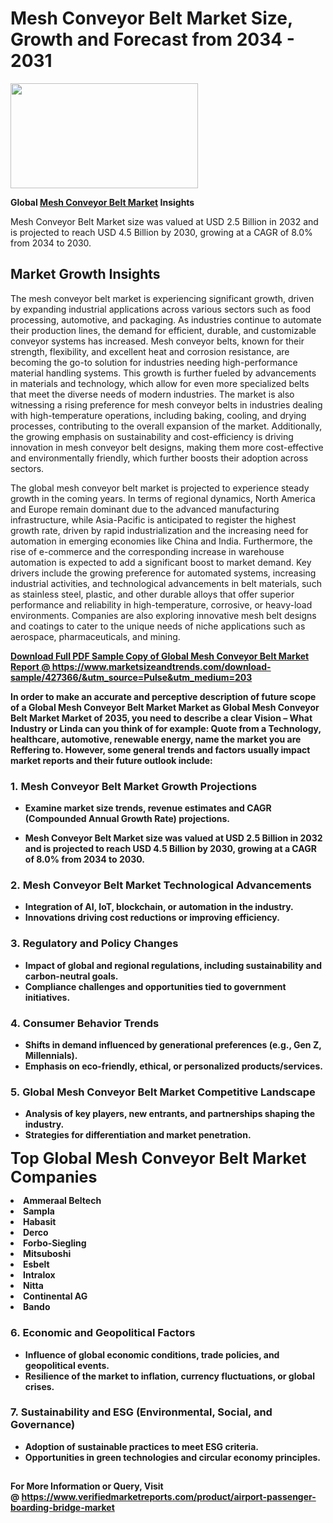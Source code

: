 <H1>Mesh Conveyor Belt Market Size, Growth and Forecast from 2034 - 2031</H1><img class="aligncenter size-medium wp-image-584254" src="https://thirdeyenews.in/wp-content/uploads/2034/09/Global-Market-Research-300x168.jpeg" alt="" width="300" height="168" /><p><strong>Global&nbsp;<a href="https://www.marketsizeandtrends.com/download-sample/427366/&amp;utm_source=Pulse&amp;utm_medium=203">Mesh Conveyor Belt Market</a> Insights</strong></p><p>Mesh Conveyor Belt Market size was valued at USD 2.5 Billion in 2032 and is projected to reach USD 4.5 Billion by 2030, growing at a CAGR of 8.0% from 2034 to 2030.</p><p><h2>Market Growth Insights</h2> <p>The mesh conveyor belt market is experiencing significant growth, driven by expanding industrial applications across various sectors such as food processing, automotive, and packaging. As industries continue to automate their production lines, the demand for efficient, durable, and customizable conveyor systems has increased. Mesh conveyor belts, known for their strength, flexibility, and excellent heat and corrosion resistance, are becoming the go-to solution for industries needing high-performance material handling systems. This growth is further fueled by advancements in materials and technology, which allow for even more specialized belts that meet the diverse needs of modern industries. The market is also witnessing a rising preference for mesh conveyor belts in industries dealing with high-temperature operations, including baking, cooling, and drying processes, contributing to the overall expansion of the market. Additionally, the growing emphasis on sustainability and cost-efficiency is driving innovation in mesh conveyor belt designs, making them more cost-effective and environmentally friendly, which further boosts their adoption across sectors. </p> <p><strong><a href="#"></a></strong></p> <p>The global mesh conveyor belt market is projected to experience steady growth in the coming years. In terms of regional dynamics, North America and Europe remain dominant due to the advanced manufacturing infrastructure, while Asia-Pacific is anticipated to register the highest growth rate, driven by rapid industrialization and the increasing need for automation in emerging economies like China and India. Furthermore, the rise of e-commerce and the corresponding increase in warehouse automation is expected to add a significant boost to market demand. Key drivers include the growing preference for automated systems, increasing industrial activities, and technological advancements in belt materials, such as stainless steel, plastic, and other durable alloys that offer superior performance and reliability in high-temperature, corrosive, or heavy-load environments. Companies are also exploring innovative mesh belt designs and coatings to cater to the unique needs of niche applications such as aerospace, pharmaceuticals, and mining. <p><strong><a href="#"></p><p><span class=""><strong>Download Full PDF Sample Copy of Global Mesh Conveyor Belt Market Report</strong> @ <a href="https://www.marketsizeandtrends.com/download-sample/427366/&amp;utm_source=Pulse&amp;utm_medium=203" target="_blank">https://www.marketsizeandtrends.com/download-sample/427366/&amp;utm_source=Pulse&amp;utm_medium=203</a></span></p><p>In order to make an accurate and perceptive description of future scope of a Global&nbsp;Mesh Conveyor Belt Market Market as Global&nbsp;Mesh Conveyor Belt Market Market of 2035, you need to describe a clear Vision &ndash; What Industry or Linda can you think of for example: Quote from a Technology, healthcare, automotive, renewable energy, name the market you are Reffering to. However, some general trends and factors usually impact market reports and their future outlook include:</p><h3>1.&nbsp;<strong>Mesh Conveyor Belt Market Growth Projections</strong></h3><ul><li>Examine market size trends, revenue estimates and CAGR (Compounded Annual Growth Rate) projections.</li><li><p>Mesh Conveyor Belt Market size was valued at USD 2.5 Billion in 2032 and is projected to reach USD 4.5 Billion by 2030, growing at a CAGR of 8.0% from 2034 to 2030.</p></li></ul><h3>2.&nbsp;<strong>Mesh Conveyor Belt Market Technological Advancements</strong></h3><ul><li>Integration of AI, IoT, blockchain, or automation in the industry.</li><li>Innovations driving cost reductions or improving efficiency.</li></ul><h3>3.&nbsp;<strong>Regulatory and Policy Changes</strong></h3><ul><li>Impact of global and regional regulations, including sustainability and carbon-neutral goals.</li><li>Compliance challenges and opportunities tied to government initiatives.</li></ul><h3>4.&nbsp;<strong>Consumer Behavior Trends</strong></h3><ul><li>Shifts in demand influenced by generational preferences (e.g., Gen Z, Millennials).</li><li>Emphasis on eco-friendly, ethical, or personalized products/services.</li></ul><h3>5.&nbsp;<strong>Global Mesh Conveyor Belt Market Competitive Landscape</strong></h3><ul><li>Analysis of key players, new entrants, and partnerships shaping the industry.</li><li>Strategies for differentiation and market penetration.</li></ul><p data-pm-slice="1 1 []"><span style="color: inherit; font-family: inherit; font-size: 25px;">Top Global Mesh Conveyor Belt Market Companies</span></p><div class="" data-test-id=""><p><li>Ammeraal Beltech</li><li> Sampla</li><li> Habasit</li><li> Derco</li><li> Forbo-Siegling</li><li> Mitsuboshi</li><li> Esbelt</li><li> Intralox</li><li> Nitta</li><li> Continental AG</li><li> Bando</li></p></div><h3>6.&nbsp;<strong>Economic and Geopolitical Factors</strong></h3><ul><li>Influence of global economic conditions, trade policies, and geopolitical events.</li><li>Resilience of the market to inflation, currency fluctuations, or global crises.</li></ul><h3>7.&nbsp;<strong>Sustainability and ESG (Environmental, Social, and Governance)</strong></h3><ul><li>Adoption of sustainable practices to meet ESG criteria.</li><li>Opportunities in green technologies and circular economy principles.</li></ul><h2><strong style="font-size: 14px;">For More Information or Query, Visit @&nbsp;</strong><a style="background-color: #ffffff; font-size: 14px;" href="https://www.marketsizeandtrends.com/report/mesh-conveyor-belt-market/" target="_blank">https://www.verifiedmarketreports.com/product/airport-passenger-boarding-bridge-market</a></h2>
